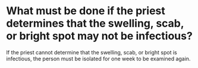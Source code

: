 # What must be done if the priest determines that the swelling, scab, or bright spot may not be infectious?

If the priest cannot determine that the swelling, scab, or bright spot is infectious, the person must be isolated for one week to be examined again.
